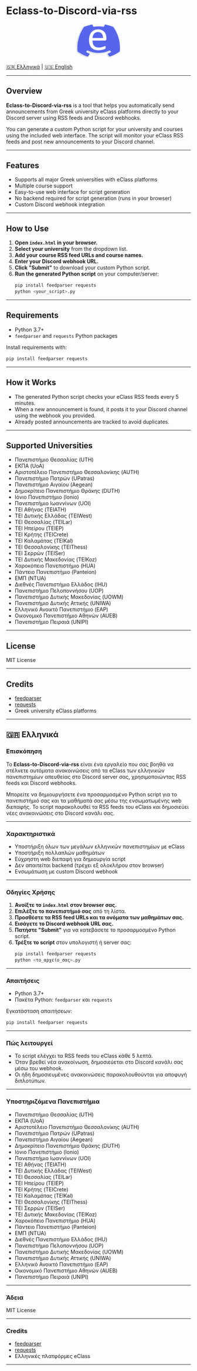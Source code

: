 # Eclass-to-Discord-via-rss

<p align="center">
  <img src="logo.png" alt="Eclass to Discord Logo" width="120">
</p>

[🇬🇷 Ελληνικά](#ελληνικά) | [🇺🇸 English](#english)

---

## Overview

**Eclass-to-Discord-via-rss** is a tool that helps you automatically send announcements from Greek university eClass platforms directly to your Discord server using RSS feeds and Discord webhooks.

You can generate a custom Python script for your university and courses using the included web interface. The script will monitor your eClass RSS feeds and post new announcements to your Discord channel.

---

## Features

- Supports all major Greek universities with eClass platforms
- Multiple course support
- Easy-to-use web interface for script generation
- No backend required for script generation (runs in your browser)
- Custom Discord webhook integration

---

## How to Use

1. **Open `index.html` in your browser.**
2. **Select your university** from the dropdown list.
3. **Add your course RSS feed URLs and course names.**
4. **Enter your Discord webhook URL.**
5. **Click "Submit"** to download your custom Python script.
6. **Run the generated Python script** on your computer/server:
   ```bash
   pip install feedparser requests
   python <your_script>.py
   ```

---

## Requirements

- Python 3.7+
- `feedparser` and `requests` Python packages

Install requirements with:
```bash
pip install feedparser requests
```

---

## How it Works

- The generated Python script checks your eClass RSS feeds every 5 minutes.
- When a new announcement is found, it posts it to your Discord channel using the webhook you provided.
- Already posted announcements are tracked to avoid duplicates.

---

## Supported Universities

- Πανεπιστήμιο Θεσσαλίας (UTH)
- ΕΚΠΑ (UoA)
- Αριστοτέλειο Πανεπιστήμιο Θεσσαλονίκης (AUTH)
- Πανεπιστήμιο Πατρών (UPatras)
- Πανεπιστήμιο Αιγαίου (Aegean)
- Δημοκρίτειο Πανεπιστήμιο Θράκης (DUTH)
- Ιόνιο Πανεπιστήμιο (Ionio)
- Πανεπιστήμιο Ιωαννίνων (UOI)
- ΤΕΙ Αθήνας (TEIATH)
- ΤΕΙ Δυτικής Ελλάδας (TEIWest)
- ΤΕΙ Θεσσαλίας (TEILar)
- ΤΕΙ Ηπείρου (TEIEP)
- ΤΕΙ Κρήτης (TEICrete)
- ΤΕΙ Καλαμάτας (TEIKal)
- ΤΕΙ Θεσσαλονίκης (TEIThess)
- ΤΕΙ Σερρών (TEISer)
- ΤΕΙ Δυτικής Μακεδονίας (TEIKoz)
- Χαροκόπειο Πανεπιστήμιο (HUA)
- Πάντειο Πανεπιστήμιο (Panteion)
- ΕΜΠ (NTUA)
- Διεθνές Πανεπιστήμιο Ελλάδος (IHU)
- Πανεπιστήμιο Πελοποννήσου (UOP)
- Πανεπιστήμιο Δυτικής Μακεδονίας (UOWM)
- Πανεπιστήμιο Δυτικής Αττικής (UNIWA)
- Ελληνικό Ανοικτό Πανεπιστήμιο (EAP)
- Οικονομικό Πανεπιστήμιο Αθηνών (AUEB)
- Πανεπιστήμιο Πειραιά (UNIPI)

---

## License

MIT License

---

## Credits

- [feedparser](https://github.com/kurtmckee/feedparser)
- [requests](https://github.com/psf/requests)
- Greek university eClass platforms

---

## <a name="ελληνικά"></a>
## 🇬🇷 Ελληνικά

### Επισκόπηση

Το **Eclass-to-Discord-via-rss** είναι ένα εργαλείο που σας βοηθά να στέλνετε αυτόματα ανακοινώσεις από τα eClass των ελληνικών πανεπιστημίων απευθείας στο Discord server σας, χρησιμοποιώντας RSS feeds και Discord webhooks.

Μπορείτε να δημιουργήσετε ένα προσαρμοσμένο Python script για το πανεπιστήμιό σας και τα μαθήματά σας μέσω της ενσωματωμένης web διεπαφής. Το script παρακολουθεί τα RSS feeds του eClass και δημοσιεύει νέες ανακοινώσεις στο Discord κανάλι σας.

---

### Χαρακτηριστικά

- Υποστήριξη όλων των μεγάλων ελληνικών πανεπιστημίων με eClass
- Υποστήριξη πολλαπλών μαθημάτων
- Εύχρηστη web διεπαφή για δημιουργία script
- Δεν απαιτείται backend (τρέχει εξ ολοκλήρου στον browser)
- Ενσωμάτωση με custom Discord webhook

---

### Οδηγίες Χρήσης

1. **Ανοίξτε το `index.html` στον browser σας.**
2. **Επιλέξτε το πανεπιστήμιό σας** από τη λίστα.
3. **Προσθέστε τα RSS feed URLs και τα ονόματα των μαθημάτων σας.**
4. **Εισάγετε το Discord webhook URL σας.**
5. **Πατήστε "Submit"** για να κατεβάσετε το προσαρμοσμένο Python script.
6. **Τρέξτε το script** στον υπολογιστή ή server σας:
   ```bash
   pip install feedparser requests
   python <το_αρχείο_σας>.py
   ```

---

### Απαιτήσεις

- Python 3.7+
- Πακέτα Python: `feedparser` και `requests`

Εγκατάσταση απαιτήσεων:
```bash
pip install feedparser requests
```

---

### Πώς λειτουργεί

- Το script ελέγχει τα RSS feeds του eClass κάθε 5 λεπτά.
- Όταν βρεθεί νέα ανακοίνωση, δημοσιεύεται στο Discord κανάλι σας μέσω του webhook.
- Οι ήδη δημοσιευμένες ανακοινώσεις παρακολουθούνται για αποφυγή διπλοτύπων.

---

### Υποστηριζόμενα Πανεπιστήμια

- Πανεπιστήμιο Θεσσαλίας (UTH)
- ΕΚΠΑ (UoA)
- Αριστοτέλειο Πανεπιστήμιο Θεσσαλονίκης (AUTH)
- Πανεπιστήμιο Πατρών (UPatras)
- Πανεπιστήμιο Αιγαίου (Aegean)
- Δημοκρίτειο Πανεπιστήμιο Θράκης (DUTH)
- Ιόνιο Πανεπιστήμιο (Ionio)
- Πανεπιστήμιο Ιωαννίνων (UOI)
- ΤΕΙ Αθήνας (TEIATH)
- ΤΕΙ Δυτικής Ελλάδας (TEIWest)
- ΤΕΙ Θεσσαλίας (TEILar)
- ΤΕΙ Ηπείρου (TEIEP)
- ΤΕΙ Κρήτης (TEICrete)
- ΤΕΙ Καλαμάτας (TEIKal)
- ΤΕΙ Θεσσαλονίκης (TEIThess)
- ΤΕΙ Σερρών (TEISer)
- ΤΕΙ Δυτικής Μακεδονίας (TEIKoz)
- Χαροκόπειο Πανεπιστήμιο (HUA)
- Πάντειο Πανεπιστήμιο (Panteion)
- ΕΜΠ (NTUA)
- Διεθνές Πανεπιστήμιο Ελλάδος (IHU)
- Πανεπιστήμιο Πελοποννήσου (UOP)
- Πανεπιστήμιο Δυτικής Μακεδονίας (UOWM)
- Πανεπιστήμιο Δυτικής Αττικής (UNIWA)
- Ελληνικό Ανοικτό Πανεπιστήμιο (EAP)
- Οικονομικό Πανεπιστήμιο Αθηνών (AUEB)
- Πανεπιστήμιο Πειραιά (UNIPI)

---

### Άδεια

MIT License

---

### Credits

- [feedparser](https://github.com/kurtmckee/feedparser)
- [requests](https://github.com/psf/requests)
- Ελληνικές πλατφόρμες eClass

---

